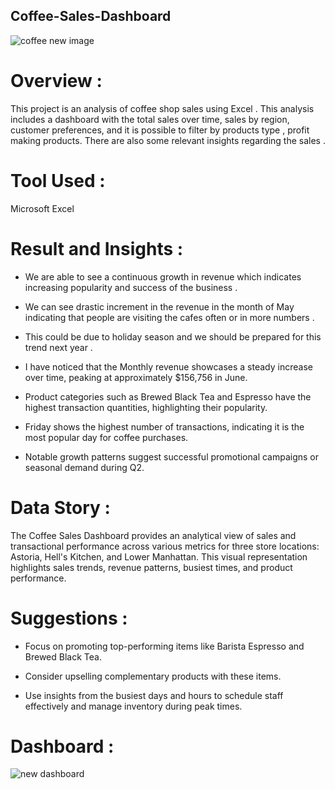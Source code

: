 ## Coffee-Sales-Dashboard 


 ![coffee new image](https://github.com/user-attachments/assets/dc822d6a-1fea-4a16-a4d2-a79a4b52ce8f)


# Overview :

This project is an analysis of coffee shop sales using Excel . This analysis includes a dashboard with the total sales over time, sales by region, customer preferences, and it is possible to  filter by products type , profit making products. There are also some relevant insights  regarding the sales . 





# Tool Used :

Microsoft Excel 





# Result and Insights :

 - We are able to see a continuous growth in revenue which indicates increasing popularity and success of the business .
   
 - We can see drastic increment in the revenue in the month of May indicating that people are visiting the cafes often or in more numbers .
   
 - This could be due to holiday season and we should be prepared for this trend next year .


 - I have noticed that the Monthly revenue showcases a steady increase over time, peaking at approximately $156,756 in June.

 - Product categories such as Brewed Black Tea and Espresso have the highest transaction quantities, highlighting their popularity.

 - Friday shows the highest number of transactions, indicating it is the most popular day for coffee purchases.

 - Notable growth patterns suggest successful promotional campaigns or seasonal demand during Q2.

   
   




# Data Story :

The Coffee Sales Dashboard provides an analytical view of sales and transactional performance across various metrics for three store locations: Astoria, Hell's Kitchen, and Lower Manhattan. This visual representation highlights sales trends, revenue patterns, busiest times, and product performance.




# Suggestions :

 - Focus on promoting top-performing items like Barista Espresso and Brewed Black Tea.
   
 - Consider upselling complementary products with these items.

 - Use insights from the busiest days and hours to schedule staff effectively and manage inventory during peak times.

# Dashboard :
 

![new dashboard](https://github.com/user-attachments/assets/2348eda8-1e3b-4224-b786-9259b0d868cb)














